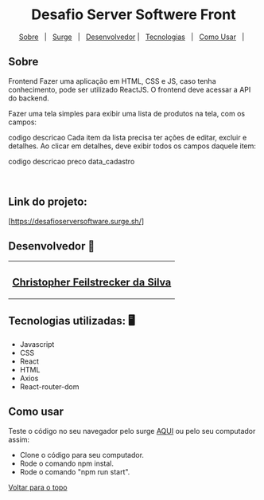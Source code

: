 
<h1 align="center" id="top">Desafio Server Softwere Front</h1>

<p align="center">
  <a href="#sobre">Sobre</a> &#xa0; | &#xa0; 
  <a href="#surge">Surge</a> &#xa0; | &#xa0;
  <a href="#desenvolvedor">Desenvolvedor</a> | &#xa0;
<a href="#tecnologias">Tecnologias</a> &#xa0; | &#xa0;
<a href="#comousar">Como Usar</a> &#xa0; | &#xa0;

</p>
<h2 id="sobre"> Sobre </h2>

Frontend
Fazer uma aplicação em HTML, CSS e JS, caso tenha conhecimento, pode ser utilizado ReactJS. O frontend deve acessar a API do backend.

Fazer uma tela simples para exibir uma lista de produtos na tela, com os campos:

codigo
descricao
Cada item da lista precisa ter ações de editar, excluir e detalhes. Ao clicar em detalhes, deve exibir todos os campos daquele item:

codigo
descricao
preco
data_cadastro


<br />


<h2 id="surge"> Link do projeto: </h2>

[https://desafioserversoftware.surge.sh/]



<h2 id="desenvolvedor"> Desenvolvedor 🤖 </h2>

<table>
  <tr>
  <td align="center"><a href="https://github.com/ChristpherFeilstrecker">
   <sub><h2> Christopher Feilstrecker da Silva</h2> </sub> 
       
</table>


<h2 id="tecnologias"> Tecnologias utilizadas: 🖥️ </h2>

- Javascript
- CSS
- React
- HTML
- Axios
- React-router-dom

<h2 id="comousar"> Como usar </h2>

Teste o código no seu navegador pelo surge <a href="#surge">AQUI</a> ou pelo seu computador assim:
- Clone o código para seu computador.
- Rode o comando npm instal.
- Rode o comando "npm run start".


<a href="#top">Voltar para o topo</a>

